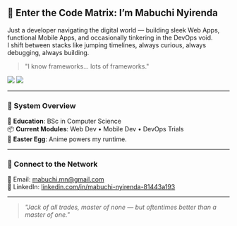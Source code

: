 ## 🧠 Enter the Code Matrix: I’m Mabuchi Nyirenda

Just a developer navigating the digital world — building sleek Web Apps, functional Mobile Apps, and occasionally tinkering in the DevOps void.  
I shift between stacks like jumping timelines, always curious, always debugging, always building.

> "I know frameworks... lots of frameworks."

<p float="left">
  <img src="https://github-readme-stats.vercel.app/api/top-langs/?username=BuchiNy&layout=compact&theme=matrix" />
  <img src="https://github-readme-stats.vercel.app/api?username=BuchiNy&show_icons=true&theme=matrix" />
</p>

---

### 🚀 System Overview

🧠 **Education**: BSc in Computer Science  
📦 **Current Modules**: Web Dev • Mobile Dev • DevOps Trials  
👾 **Easter Egg**: Anime powers my runtime.

---

### 📡 Connect to the Network

📧 Email: [mabuchi.mn@gmail.com](mailto:mabuchi.mn@gmail.com)  
💼 LinkedIn: [linkedin.com/in/mabuchi-nyirenda-81443a193](https://www.linkedin.com/in/mabuchi-nyirenda-81443a193)

---

> _"Jack of all trades, master of none — but oftentimes better than a master of one."_
